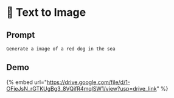 # 🧲 Text to Image

## Prompt

```
Generate a image of a red dog in the sea
```

## Demo

{% embed url="https://drive.google.com/file/d/1-OFjeJsN_rGTKUgBg3_8VQifR4mqlSW1/view?usp=drive_link" %}
